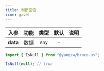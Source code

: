```yaml
---
title: 判断空值
icon: gavel
---
```


入参|功能|类型|默认|说明
:-:|:-:|:-:|:-:|-
**data**|数据|`Any`|-

```js
import { IsNull } from "@yangzw/bruce-us";

IsNull(null); // true
```